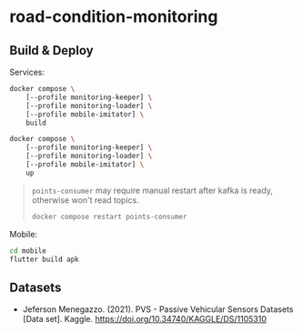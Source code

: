 # road-condition-monitoring

## Build & Deploy

Services:

```sh
docker compose \
    [--profile monitoring-keeper] \
    [--profile monitoring-loader] \
    [--profile mobile-imitator] \
    build

docker compose \
    [--profile monitoring-keeper] \
    [--profile monitoring-loader] \
    [--profile mobile-imitator] \
    up
```

> `points-consumer` may require manual restart after kafka is ready, otherwise won't read topics.
> ```sh
> docker compose restart points-consumer
> ```

Mobile:

```sh
cd mobile
flutter build apk
```

## Datasets

- Jeferson Menegazzo. (2021). PVS - Passive Vehicular Sensors Datasets [Data set]. Kaggle. https://doi.org/10.34740/KAGGLE/DS/1105310
